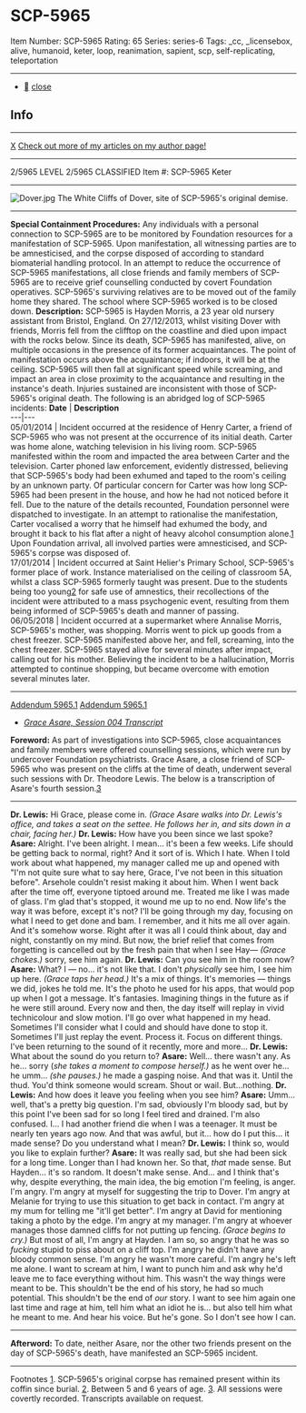 # SCP-5965
Item Number: SCP-5965
Rating: 65
Series: series-6
Tags: _cc, _licensebox, alive, humanoid, keter, loop, reanimation, sapient, scp, self-replicating, teleportation

---

  * [](javascript:;)
[close](javascript:;)
## Info
* * *
[X](javascript:;)
[Check out more of my articles on my author page!](http://scp-wiki.wikidot.com/dysadron)
* * *

2/5965 LEVEL 2/5965
CLASSIFIED
Item #: SCP-5965
Keter
* * *
![Dover.jpg](https://scp-wiki.wdfiles.com/local--files/scp-5965/Dover.jpg)
The White Cliffs of Dover, site of SCP-5965's original demise.
* * *
**Special Containment Procedures:** Any individuals with a personal connection to SCP-5965 are to be monitored by Foundation resources for a manifestation of SCP-5965. Upon manifestation, all witnessing parties are to be amnesticised, and the corpse disposed of according to standard biomaterial handling protocol.
In an attempt to reduce the occurrence of SCP-5965 manifestations, all close friends and family members of SCP-5965 are to receive grief counselling conducted by covert Foundation operatives. SCP-5965's surviving relatives are to be moved out of the family home they shared. The school where SCP-5965 worked is to be closed down.
**Description:** SCP-5965 is Hayden Morris, a 23 year old nursery assistant from Bristol, England. On 27/12/2013, whilst visiting Dover with friends, Morris fell from the clifftop on the coastline and died upon impact with the rocks below.
Since its death, SCP-5965 has manifested, alive, on multiple occasions in the presence of its former acquaintances. The point of manifestation occurs above the acquaintance; if indoors, it will be at the ceiling. SCP-5965 will then fall at significant speed while screaming, and impact an area in close proximity to the acquaintance and resulting in the instance's death. Injuries sustained are inconsistent with those of SCP-5965's original death.
The following is an abridged log of SCP-5965 incidents:
**Date** | **Description**  
---|---  
05/01/2014 |  Incident occurred at the residence of Henry Carter, a friend of SCP-5965 who was not present at the occurrence of its initial death. Carter was home alone, watching television in his living room. SCP-5965 manifested within the room and impacted the area between Carter and the television. Carter phoned law enforcement, evidently distressed, believing that SCP-5965's body had been exhumed and taped to the room's ceiling by an unknown party. Of particular concern for Carter was how long SCP-5965 had been present in the house, and how he had not noticed before it fell. Due to the nature of the details recounted, Foundation personnel were dispatched to investigate. In an attempt to rationalise the manifestation, Carter vocalised a worry that he himself had exhumed the body, and brought it back to his flat after a night of heavy alcohol consumption alone.[1](javascript:;) Upon Foundation arrival, all involved parties were amnesticised, and SCP-5965's corpse was disposed of.  
17/01/2014 |  Incident occurred at Saint Helier's Primary School, SCP-5965's former place of work. Instance materialised on the ceiling of classroom 5A, whilst a class SCP-5965 formerly taught was present. Due to the students being too young[2](javascript:;) for safe use of amnestics, their recollections of the incident were attributed to a mass psychogenic event, resulting from them being informed of SCP-5965's death and manner of passing.  
06/05/2018 |  Incident occurred at a supermarket where Annalise Morris, SCP-5965's mother, was shopping. Morris went to pick up goods from a chest freezer. SCP-5965 manifested above her, and fell, screaming, into the chest freezer. SCP-5965 stayed alive for several minutes after impact, calling out for his mother. Believing the incident to be a hallucination, Morris attempted to continue shopping, but became overcome with emotion several minutes later.  
* * *
[Addendum 5965.1](javascript:;)
[Addendum 5965.1](javascript:;)
  * [_Grace Asare, Session 004 Transcript_](javascript:;)

**Foreword:** As part of investigations into SCP-5965, close acquaintances and family members were offered counselling sessions, which were run by undercover Foundation psychiatrists. Grace Asare, a close friend of SCP-5965 who was present on the cliffs at the time of death, underwent several such sessions with Dr. Theodore Lewis. The below is a transcription of Asare's fourth session.[3](javascript:;)
* * *
**Dr. Lewis:** Hi Grace, please come in.
_(Grace Asare walks into Dr. Lewis's office, and takes a seat on the settee. He follows her in, and sits down in a chair, facing her.)_
**Dr. Lewis:** How have you been since we last spoke?
**Asare:** Alright. I've been alright. I mean… it's been a few weeks. Life should be getting back to normal, right? And it sort of is. Which I hate.
When I told work about what happened, my manager called me up and opened with "I'm not quite sure what to say here, Grace, I've not been in this situation before". Arsehole couldn't resist making it about him. When I went back after the time off, everyone tiptoed around me. Treated me like I was made of glass.
I'm glad that's stopped, it wound me up to no end. Now life's the way it was before, except it's not? I'll be going through my day, focusing on what I need to get done and bam. I remember, and it hits me all over again. And it's somehow worse. Right after it was all I could think about, day and night, constantly on my mind. But now, the brief relief that comes from forgetting is cancelled out by the fresh pain that when I see Hay— _(Grace chokes.)_ sorry, see him again.
**Dr. Lewis:** Can you see him in the room now?
**Asare:** What? I — no… it's not like that. I don't _physically_ see him, I see him up here. _(Grace taps her head.)_
It's a mix of things. It's memories — things we did, jokes he told me. It's the photo he used for his apps, that would pop up when I got a message. It's fantasies. Imagining things in the future as if he were still around.
Every now and then, the day itself will replay in vivid technicolour and slow motion. I'll go over what happened in my head. Sometimes I'll consider what I could and should have done to stop it. Sometimes I'll just replay the event. Process it. Focus on different things. I've been returning to the sound of it recently, more and more…
**Dr. Lewis:** What about the sound do you return to?
**Asare:** Well… there wasn't any. As he… sorry (_she takes a moment to compose herself.)_ as he went over he… he umm… _(she pauses.)_ he made a gasping noise. And that was it. Until the thud.
You'd think someone would scream. Shout or wail. But…nothing.
**Dr. Lewis:** And how does it leave you feeling when you see him?
**Asare:** Umm… well, that's a pretty big question. I'm sad, obviously I'm bloody sad, but by this point I've been sad for so long I feel tired and drained. I'm also confused.
I… I had another friend die when I was a teenager. It must be nearly ten years ago now. And that was awful, but it… how do I put this… it made sense? Do you understand what I mean?
**Dr. Lewis:** I think so, would you like to explain further?
**Asare:** It was really sad, but she had been sick for a long time. Longer than I had known her. So that, _that_ made sense. But Hayden… it's so random. It doesn't make sense.
And… and I think that's why, despite everything, the main idea, the big emotion I'm feeling, is anger.
I'm angry. I'm angry at myself for suggesting the trip to Dover. I'm angry at Melanie for trying to use this situation to get back in contact. I'm angry at my mum for telling me "it'll get better". I'm angry at David for mentioning taking a photo by the edge. I'm angry at my manager. I'm angry at whoever manages those damned cliffs for not putting up fencing.
_(Grace begins to cry.)_
But most of all, I'm angry at Hayden. I am so, so angry that he was so _fucking_ stupid to piss about on a cliff top. I'm angry he didn't have any bloody common sense. I'm angry he wasn't more careful. I'm angry he's left me alone.
I want to scream at him, I want to punch him and ask why he'd leave me to face everything without him. This wasn't the way things were meant to be. This shouldn't be the end of his story, he had so much potential. This shouldn't be the end of _our_ story. I want to see him again one last time and rage at him, tell him what an idiot he is… but also tell him what he meant to me. And hear his voice.
But he's gone.
So I don't see how I can.
* * *
**Afterword:** To date, neither Asare, nor the other two friends present on the day of SCP-5965's death, have manifested an SCP-5965 incident.
* * *
Footnotes
[1](javascript:;). SCP-5965's original corpse has remained present within its coffin since burial.
[2](javascript:;). Between 5 and 6 years of age.
[3](javascript:;). All sessions were covertly recorded. Transcripts available on request.